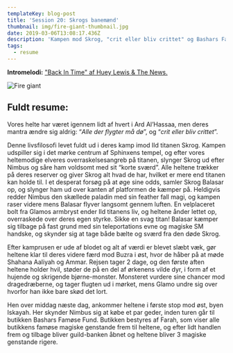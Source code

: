 ```yaml
---
templateKey: blog-post
title: 'Session 20: Skrogs banemænd'
thumbnail: img/fire-giant-thumbnail.jpg
date: 2019-03-06T13:08:17.436Z
description: 'Kampen mod Skrog, "crit eller bliv crittet" og Bashars Famøse Fund.'
tags:
  - resume
---
```

**Intromelodi:** ["Back In Time" af Huey Lewis & The News.](https://open.spotify.com/track/5pfjoD5Qo4r1E5pSlJu0jM)

![Fire giant](/img/636252778143767005.jpeg)

## Fuldt resume:

Vores helte har været igennem lidt af hvert i Ard Al’Hassaa, men deres mantra ændre sig aldrig: “_Alle der flygter må dø_”, og “_crit eller bliv crittet_”.

Denne livsfilosofi levet fuldt ud i deres kamp imod Ild titanen Skrog. Kampen udspiller sig i det mørke centrum af Sphinxens tempel, og efter vores heltemodige elveres overraskelsesangreb på titanen, slynger Skrog ud efter Nimbus og såre ham voldsomt med sit “korte sværd”. Alle heltene trækker på deres reserver og giver Skrog alt hvad de har, hvilket er mere end titanen kan holde til. I et desperat forsøg på at øge sine odds, samler Skrog Balasar op, og slynger ham ud over kanten af platformen de kæmper på. Heldigvis redder Nimbus den skællede paladin med sin feather fall magi, og kampen raser videre mens Balasar flyver langsomt gennem luften. En velplaceret bolt fra Glamos armbryst ender Ild titanens liv, og heltene ånder lettet op, overraskede over deres egen styrke. Sikke en svag titan! Balasar kæmper sig tilbage på fast grund med sin teleportations evne og magiske SM handske, og skynder sig at tage både bælte og sværd fra den døde Skrog.

Efter kamprusen er ude af blodet og alt af værdi er blevet slæbt væk, gør heltene klar til deres videre færd mod Buzra i øst, hvor de håber på at møde Shahana Aaliyah og Ammar. Rejsen tager 2 dage, og den første aften heltene holder hvil, støder de på en del af ørkenens vilde dyr, i form af et hujende og skrigende bjørne-monster. Monsteret vurdere sine chancer mod dragedræberne, og tager flugten ud i mørket, mens Glamo undre sig over hvorfor han ikke bare skød det lort.

Hen over middag næste dag, ankommer heltene i første stop mod øst, byen Iskayah. Her skynder Nimbus sig at købe et par geder, inden turen går til butikken Bashars Famøse Fund. Butikken bestyres af Farah, som viser alle butikkens famøse magiske genstande frem til heltene, og efter lidt handlen frem og tilbage bliver guild-banken åbnet og heltene bliver 3 magiske genstande rigere.

